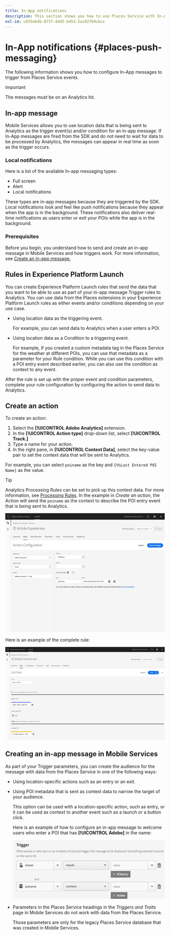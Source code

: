 ```yaml
---
title: In-App notifications
description: This section shows you how to use Places Service with In-App messaging.
exl-id: c655e64b-0737-44d5-b453-2ac02fb9cbcc
---
```

# In-App notifications {#places-push-messaging}

The following information shows you how to configure In-App messages to trigger from Places Service events.

>[!IMPORTANT]
>
>The messages must be on an Analytics hit.

## In-app message

Mobile Services allows you to use location data that is being sent to Analytics as the trigger event(s) and/or condition for an in-app message. If In-App messages are fired from the SDK and do not need to wait for data to be processed by Analytics, the messages can appear in real time as soon as the trigger occurs.

### Local notifications

Here is a list of the available In-app messaging types:

* Full screen
* Alert
* Local notifications

These types are in-app messages because they are triggered by the SDK. Local notifications look and feel like push notifications because they appear when the app is in the background. These notifications also deliver real-time notifications as users enter or exit your POIs while the app is in the background. 

### Prerequisites

Before you begin, you understand how to send and create an in-app message in Mobile Services and how triggers work. For more information, see [Create an in-app message.](https://experienceleague.adobe.com/docs/discontinued/using/mobile-services.html)

## Rules in Experience Platform Launch

You can create Experience Platform Launch rules that send the data that you want to be able to use as part of your in-app message Trigger rules to Analytics. You can use data from the Places extensions in your Experience Platform Launch rules as either events and/or conditions depending on your use case.

* Using location data as the triggering event.

  For example, you can send data to Analytics when a user enters a POI.

* Using location data as a Condition to a triggering event.

  For example, if you created a custom metadata tag in the Places Service for the weather at different POIs, you can use that metadata as a parameter for your Rule condition. While you can use this condition with a POI entry event described earlier, you can also use the condition as context to any event.

After the rule is set up with the proper event and condition parameters, complete your rule configuration by configuring the action to send data to Analytics. 

## Create an action

To create an action:

1. Select the **[!UICONTROL Adobe Analytics]** extension.
1. In the **[!UICONTROL Action type]** drop-down list, select **[!UICONTROL Track.]**
1. Type a name for your action.
1. In the right pane, in **[!UICONTROL Context Data]**, select the key-value pair to set the context data that will be sent to Analytics. 

  For example, you can select `poiname` as the key and `{%%Last Entered POI Name}` as the value.

>[!TIP]
>
>Analytics Processing Rules can be set to pick up this context data. For more information, see [Processing Rules](https://experienceleague.adobe.com/docs/analytics/admin/admin-tools/manage-report-suites/edit-report-suite/report-suite-general/c-processing-rules/processing-rules.html). In the example in *Create an action*, the Action will send the `poiname` as the context to describe the POI entry event that is being sent to Analytics.

![creating an action](/help/assets/configure-action.png)

Here is an example of the complete rule:

![completed rule](/help/assets/create-a-rule.png)

## Creating an in-app message in Mobile Services

As part of your Trigger parameters, you can create the audience for the message with data from the Places Service in one of the following ways:

* Using location-specific actions such as an entry or an exit.
* Using POI metadata that is sent as context data to narrow the target of your audience.

  This option can be used with a location-specific action, such as entry, or it can be used as context to another event such as a launch or a button click. 

  Here is an example of how to configure an in-app message to welcome users who enter a POI that has **[!UICONTROL Adobe]** in the name:

  ![trigger parameters](/help/assets/trigger-parameters.png)

* Parameters in the Places Service headings in the *Triggers and Traits* page in Mobile Services do not work with data from the Places Service.

  Those parameters are only for the legacy Places Service database that was created in Mobile Services.
